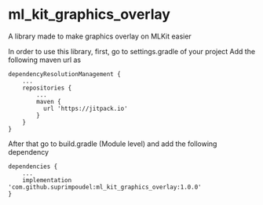 # ml_kit_graphics_overlay
A library made to make graphics overlay on MLKit easier

In order to use this library, first, go to settings.gradle of your project
Add the following maven url as

```
dependencyResolutionManagement {
    ...
    repositories {
        ...
        maven {
          url 'https://jitpack.io'
        }
    }
}
```

After that go to build.gradle (Module level) and add the following dependency

```
dependencies {
    ...
    implementation 'com.github.suprimpoudel:ml_kit_graphics_overlay:1.0.0'
}
```
